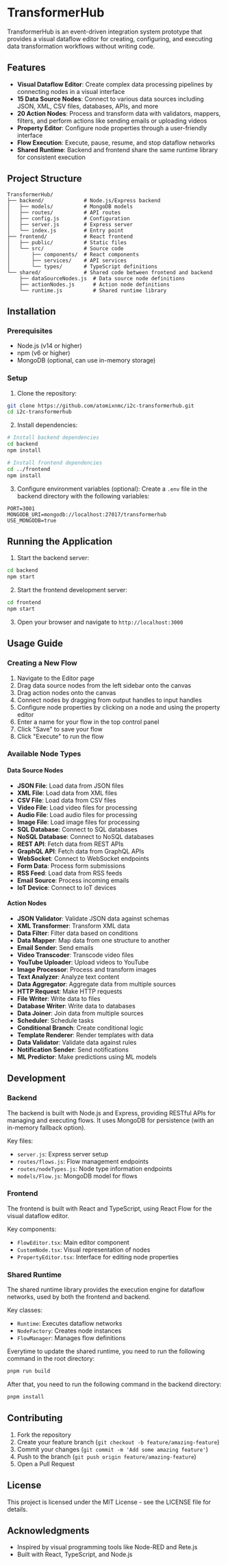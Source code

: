 # TransformerHub

TransformerHub is an event-driven integration system prototype that provides a visual dataflow editor for creating, configuring, and executing data transformation workflows without writing code.

## Features

- **Visual Dataflow Editor**: Create complex data processing pipelines by connecting nodes in a visual interface
- **15 Data Source Nodes**: Connect to various data sources including JSON, XML, CSV files, databases, APIs, and more
- **20 Action Nodes**: Process and transform data with validators, mappers, filters, and perform actions like sending emails or uploading videos
- **Property Editor**: Configure node properties through a user-friendly interface
- **Flow Execution**: Execute, pause, resume, and stop dataflow networks
- **Shared Runtime**: Backend and frontend share the same runtime library for consistent execution

## Project Structure

```
TransformerHub/
├── backend/             # Node.js/Express backend
│   ├── models/          # MongoDB models
│   ├── routes/          # API routes
│   ├── config.js        # Configuration
│   ├── server.js        # Express server
│   └── index.js         # Entry point
├── frontend/            # React frontend
│   ├── public/          # Static files
│   └── src/             # Source code
│       ├── components/  # React components
│       ├── services/    # API services
│       └── types/       # TypeScript definitions
└── shared/              # Shared code between frontend and backend
    ├── dataSourceNodes.js  # Data source node definitions
    ├── actionNodes.js      # Action node definitions
    └── runtime.js          # Shared runtime library
```

## Installation

### Prerequisites

- Node.js (v14 or higher)
- npm (v6 or higher)
- MongoDB (optional, can use in-memory storage)

### Setup

1. Clone the repository:
```bash
git clone https://github.com/atomixnmc/i2c-transformerhub.git
cd i2c-transformerhub
```

2. Install dependencies:
```bash
# Install backend dependencies
cd backend
npm install

# Install frontend dependencies
cd ../frontend
npm install
```

3. Configure environment variables (optional):
Create a `.env` file in the backend directory with the following variables:
```
PORT=3001
MONGODB_URI=mongodb://localhost:27017/transformerhub
USE_MONGODB=true
```

## Running the Application

1. Start the backend server:
```bash
cd backend
npm start
```

2. Start the frontend development server:
```bash
cd frontend
npm start
```

3. Open your browser and navigate to `http://localhost:3000`

## Usage Guide

### Creating a New Flow

1. Navigate to the Editor page
2. Drag data source nodes from the left sidebar onto the canvas
3. Drag action nodes onto the canvas
4. Connect nodes by dragging from output handles to input handles
5. Configure node properties by clicking on a node and using the property editor
6. Enter a name for your flow in the top control panel
7. Click "Save" to save your flow
8. Click "Execute" to run the flow

### Available Node Types

#### Data Source Nodes

- **JSON File**: Load data from JSON files
- **XML File**: Load data from XML files
- **CSV File**: Load data from CSV files
- **Video File**: Load video files for processing
- **Audio File**: Load audio files for processing
- **Image File**: Load image files for processing
- **SQL Database**: Connect to SQL databases
- **NoSQL Database**: Connect to NoSQL databases
- **REST API**: Fetch data from REST APIs
- **GraphQL API**: Fetch data from GraphQL APIs
- **WebSocket**: Connect to WebSocket endpoints
- **Form Data**: Process form submissions
- **RSS Feed**: Load data from RSS feeds
- **Email Source**: Process incoming emails
- **IoT Device**: Connect to IoT devices

#### Action Nodes

- **JSON Validator**: Validate JSON data against schemas
- **XML Transformer**: Transform XML data
- **Data Filter**: Filter data based on conditions
- **Data Mapper**: Map data from one structure to another
- **Email Sender**: Send emails
- **Video Transcoder**: Transcode video files
- **YouTube Uploader**: Upload videos to YouTube
- **Image Processor**: Process and transform images
- **Text Analyzer**: Analyze text content
- **Data Aggregator**: Aggregate data from multiple sources
- **HTTP Request**: Make HTTP requests
- **File Writer**: Write data to files
- **Database Writer**: Write data to databases
- **Data Joiner**: Join data from multiple sources
- **Scheduler**: Schedule tasks
- **Conditional Branch**: Create conditional logic
- **Template Renderer**: Render templates with data
- **Data Validator**: Validate data against rules
- **Notification Sender**: Send notifications
- **ML Predictor**: Make predictions using ML models

## Development

### Backend

The backend is built with Node.js and Express, providing RESTful APIs for managing and executing flows. It uses MongoDB for persistence (with an in-memory fallback option).

Key files:
- `server.js`: Express server setup
- `routes/flows.js`: Flow management endpoints
- `routes/nodeTypes.js`: Node type information endpoints
- `models/Flow.js`: MongoDB model for flows

### Frontend

The frontend is built with React and TypeScript, using React Flow for the visual dataflow editor.

Key components:
- `FlowEditor.tsx`: Main editor component
- `CustomNode.tsx`: Visual representation of nodes
- `PropertyEditor.tsx`: Interface for editing node properties

### Shared Runtime

The shared runtime library provides the execution engine for dataflow networks, used by both the frontend and backend.

Key classes:
- `Runtime`: Executes dataflow networks
- `NodeFactory`: Creates node instances
- `FlowManager`: Manages flow definitions

Everytime to update the shared runtime, you need to run the following command in the root directory:
```bash
pnpm run build
```
After that, you need to run the following command in the backend directory:
```bash
pnpm install
```

## Contributing

1. Fork the repository
2. Create your feature branch (`git checkout -b feature/amazing-feature`)
3. Commit your changes (`git commit -m 'Add some amazing feature'`)
4. Push to the branch (`git push origin feature/amazing-feature`)
5. Open a Pull Request

## License

This project is licensed under the MIT License - see the LICENSE file for details.

## Acknowledgments

- Inspired by visual programming tools like Node-RED and Rete.js
- Built with React, TypeScript, and Node.js
